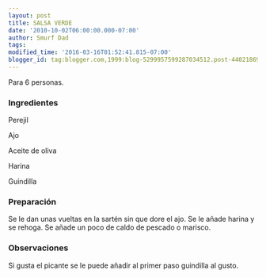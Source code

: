 ```yaml
---
layout: post
title: SALSA VERDE
date: '2010-10-02T06:00:00.000-07:00'
author: Smurf Dad
tags: 
modified_time: '2016-03-16T01:52:41.815-07:00'
blogger_id: tag:blogger.com,1999:blog-5299957599287034512.post-4402186923025587684
---
```


Para 6 personas.

<h3>Ingredientes</h3>

Perejil

Ajo

Aceite de oliva

Harina

Guindilla

<h3>Preparación</h3>

Se le dan unas vueltas en la sartén sin que dore el ajo. Se le añade harina y se rehoga. Se añade un poco de caldo de pescado o marisco.

<h3>Observaciones</h3>

Si gusta el picante se le puede añadir al primer paso guindilla al gusto.

